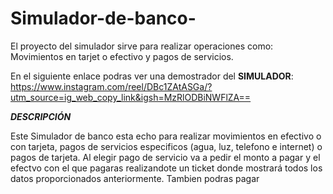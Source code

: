 # Simulador-de-banco-

El proyecto del simulador sirve para realizar operaciones como: Movimientos en tarjet o efectivo y pagos de servicios.

En el siguiente enlace podras ver una demostrador del **SIMULADOR**: https://www.instagram.com/reel/DBc1ZAtASGa/?utm_source=ig_web_copy_link&igsh=MzRlODBiNWFlZA==

***DESCRIPCIÓN***

Este Simulador de banco esta echo para realizar movimientos en efectivo o con tarjeta, pagos de servicios especificos (agua, luz, telefono e internet) o pagos de tarjeta. Al elegir pago de servicio va a pedir el monto a pagar y el efectvo con el que pagaras realizandote un ticket donde mostrará todos los datos proporcionados anteriormente.
Tambien podras pagar 
